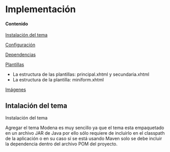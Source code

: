 # Implementación

#### Contenido

[Instalación del tema](#intalacion)

[Configuración](#configuracion)

[Dependencias](#dependencias)

[Plantillas](#plantillas)
  * La estructura de las plantillas: principal.xhtml y secundaria.xhtml
  * La estructura de la plantilla: miniform.xhtml

[Imágenes](#imagenes)

## Intalación del tema

Instalación del tema

Agregar el tema Modena es muy sencillo ya que el tema esta empaquetado en un
 archivo JAR de Java por ello sólo requiere de incluirlo en el classpath de la
 aplicación o en su caso sí se está usando Maven solo se debe incluir la
 dependencia dentro del archivo POM del proyecto.
